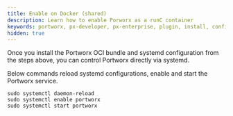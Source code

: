 ```yaml
---
title: Enable on Docker (shared)
description: Learn how to enable Porworx as a runC container
keywords: portworx, px-developer, px-enterprise, plugin, install, configure, container, storage, runc, oci
hidden: true
---
```


Once you install the Portworx OCI bundle and systemd configuration from the steps above, you can control Portworx directly via systemd.

Below commands reload systemd configurations, enable and start the Portworx service.


```text
sudo systemctl daemon-reload
sudo systemctl enable portworx
sudo systemctl start portworx
```
